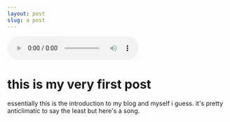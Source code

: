 ```yaml
---
layout: post
slug: a post
---
```

<audio
        controls autoplay
        src="https://github.com/bopling/bopling.github.io/blob/gh-pages/docs/audio/thelessiknowthebetter.mp3?raw=true">
            <a href="https://github.com/bopling/bopling.github.io/blob/gh-pages/docs/audio/thelessiknowthebetter.mp3?raw=true">
                Download audio
            </a>
    </audio>

# this is my very first post

essentially this is the introduction to my blog and myself i guess. it's pretty anticlimatic to say the least but here's a song.
